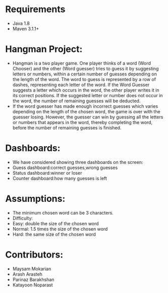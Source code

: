Requirements
=====================
* Java 1.8
* Maven 3.1.1+

Hangman Project:
=====================
* Hangman is a two player game. One player thinks of a word (Word Chooser) and the other (Word guesser) tries to guess it by suggesting letters or numbers, within a certain number of guesses depending on the length of the word. The word to guess is represented by a row of dashes, representing each letter of the word. If the Word Guesser suggests a letter which occurs in the word, the other player writes it in its correct positions. If the suggested letter or number does not occur in the word, the number of remaining guesses will be deducted.
* If the word guesser has made enough incorrect guesses which varies depending on the length of the chosen word, the game is over with the guesser losing. However, the guesser can win by guessing all the letters or numbers that appears in the word, thereby completing the word, before the number of remaining guesses is finished.

Dashboards:
=====================
* We have considered showing three dashboards on the screen:
* Guess dashboard:correct guesses,wrong guesses
* Status dashboard:winner or loser
* Counter dashboard:how many guesses is left

Assumptions:
=====================
* The minimum chosen word can be 3 characters. 
* Difficulty:
* Easy: double the size of the chosen word
* Normal: 1.5 times the size of the chosen word
* Hard: the same size of the chosen word 

Contributors:
=====================
* Maysam Mokarian
* Arash Arasteh
* Parinaz Barakhshan
* Katayoon Noparast


